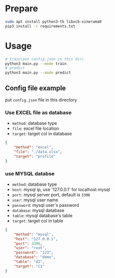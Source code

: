 # Prepare
``` bash
sudo apt install python3-tk libxcb-xinerama0
pip3 install -r requirements.txt
```
# Usage
``` bash
# train(put config.json in this dir)
python3 main.py --mode train
# predict
python3 main.py --mode predict
```


## Config file example
put `config.json` file in this directory
### Use EXCEL file as database
- `method`: database type
- `file`: excel file location
- `target`: target col in database
``` json
{
    "method": "excel",
    "file": "./data.xlsx",
    "target": "profile"
}
```

### use MYSQL databse
- `method`: database type
- `host`: mysql ip, use '127.0.0.1' for localhost mysql
- `port`: mysql server port, default is `3306`
- `user`: mysql user name
- `password`: mysql user's password
- `database`: mysql database
- `table`: mysql database's table
- `target`: target col in table
``` json
{
    "method": "mysql",
    "host": "127.0.0.1",
    "port": 3306,
    "user": "root",
    "password": "123",
    "database": "demo",
    "table": "d2",
    "target": "C1"
}
```